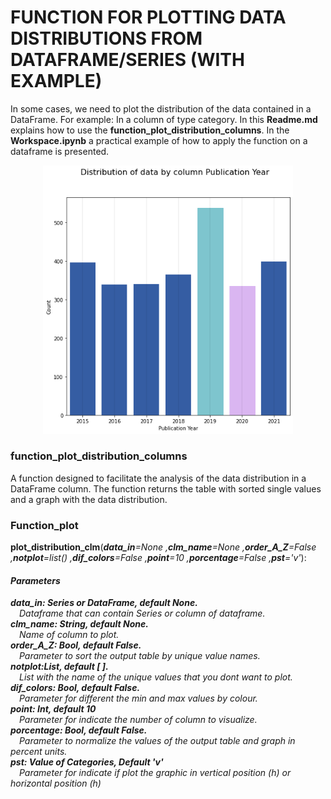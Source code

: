 # FUNCTION FOR PLOTTING DATA DISTRIBUTIONS FROM DATAFRAME/SERIES (WITH EXAMPLE) 
<p>In some cases, we need to plot the distribution of the data contained in a DataFrame. For example: In a column of type category. In this <b>Readme.md</b> explains how to use the <b>function_plot_distribution_columns</b>. In the <b>Workspace.ipynb</b> a practical example of how to apply the function on a dataframe is presented.
</p>

<p align="center"><img src="figures/fig1.png"
     alt="Markdown Monster icon"  width="400" />

### function_plot_distribution_columns
A function designed to facilitate the analysis of the data distribution in a DataFrame column. The function returns the table with sorted single values and a graph with the data distribution.


<h3>Function_plot</h3>

<b>plot_distribution_clm</b>(<em><b>data_in</b>=None
 ,<b>clm_name</b>=None 
 ,<b>order_A_Z</b>=False
 ,<b>notplot</b>=list()
 ,<b>dif_colors</b>=False
 ,<b>point</b>=10
 ,<b>porcentage</b>=False
 ,<b>pst</b>='v'</em>):

<h4><em>Parameters</em></h4>
<em>
<b>data_in: Series or DataFrame, default None.</b> 
<br>&emsp;Dataframe that can contain Series or column of dataframe.
<br><b>clm_name: String, default None.</b> 
<br>&emsp;Name of column to plot.
<br><b>order_A_Z: Bool, default False.</b> 
<br>&emsp;Parameter to sort the output table by unique value names.
<br><b>notplot:List, default [&nbsp;].</b>
<br>&emsp;List with the name of the unique values that you dont want to plot.
<br><b>dif_colors: Bool, default False.</b>
<br>&emsp;Parameter for different the min and max values by colour.
<br><b>point: Int, default 10</b>
<br>&emsp;Parameter for indicate the number of column to visualize.
<br><b>porcentage: Bool, default False.</b>
<br>&emsp;Parameter to normalize the values of the output table and graph in percent units.
<br><b>pst: Value of Categories, Default 'v'</b>
<br>&emsp;Parameter for indicate if plot the graphic in vertical position (h) or horizontal position (h)
</em>
  
  
<!--   
```diff
-- def plot_distribution_clm(data_in  #dataframe 
+                         ,clm_name #column of dataframe
+                         ,order_A_Z  = False #parameter for sort the table by unique values names
+                         ,notplot = list() #list with the name of the unique values that you dont want to plot
+                         ,dif_colors = False #parameter for different the min and max values by colour
+                         ,point = 10 #parameter for indicate the number of column to visualize
+                         ,porcentage = False # parametert for normalise the count of unique value
+                         ,pst = 'v' #parameter for indicate if plot the graphic in vertical position (h) or horizontal position (h)
+                         ):
``` -->
